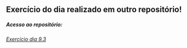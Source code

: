 ## Exercício do dia realizado em outro repositório!


##### Acesso ao repositório:

_[Exercício dia 9.3](https://github.com/GuilhermeKvet/exercise-magic-card)_
